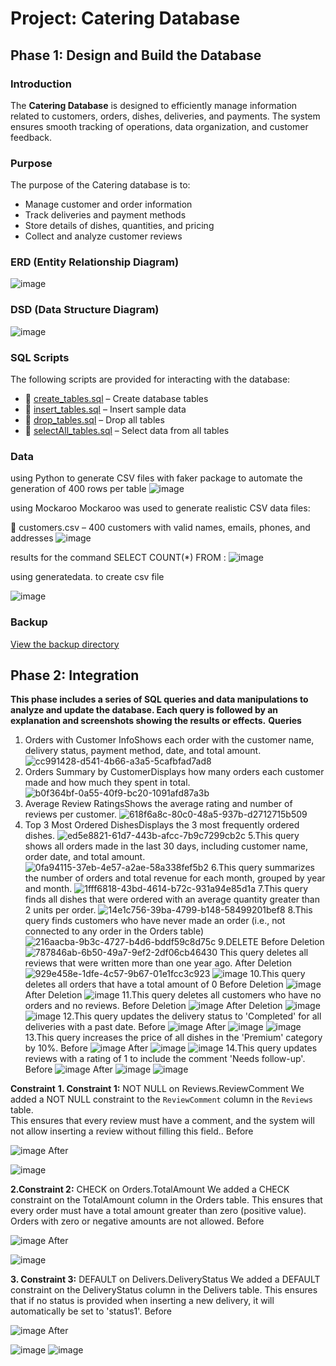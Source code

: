 
# Project: Catering Database

## Phase 1: Design and Build the Database

### Introduction
The **Catering Database** is designed to efficiently manage information related to customers, orders, dishes, deliveries, and payments. The system ensures smooth tracking of operations, data organization, and customer feedback.

### Purpose
The purpose of the Catering database is to:
- Manage customer and order information
- Track deliveries and payment methods
- Store details of dishes, quantities, and pricing
- Collect and analyze customer reviews

### ERD (Entity Relationship Diagram)
![image](https://github.com/user-attachments/assets/faf7104d-55e3-42c1-9c1a-75708acb41e3)


### DSD (Data Structure Diagram)
![image](https://github.com/user-attachments/assets/13f1b4e1-6cca-4117-9198-02d69b9f4398)


### SQL Scripts
The following scripts are provided for interacting with the database:
- 📜 [create_tables.sql](phase1/files/create_tables_user.sql) – Create database tables
- 📜 [insert_tables.sql](phase1/files/insert_tables_fixed.sql) – Insert sample data
- 📜 [drop_tables.sql](phase1/files/drop_tables_no_cascade.sql) – Drop all tables
- 📜 [selectAll_tables.sql](phase1/files/selectAll_tables_structured.sql) – Select data from all tables

### Data
using Python to generate CSV files with faker package to
automate the generation of 400 rows per table
![image](https://github.com/user-attachments/assets/92eaa40d-a7e2-4994-a243-fbe6f3b993d4) 

using Mockaroo
Mockaroo was used to generate realistic CSV data files:

📜 customers.csv – 400 customers with valid names, emails, phones, and addresses
![image](https://github.com/user-attachments/assets/99f47257-ee1d-49e9-9c63-9f4f7b7e77b9)

results for the command SELECT COUNT(*) FROM :
![image](https://github.com/user-attachments/assets/a0e4b05f-03c2-43a0-8aed-daa52cbd0ee0)

 using generatedata. to create csv file
 
![image](https://github.com/user-attachments/assets/976791df-b243-4f89-98a5-cf6a3f9ec4d8)


### Backup
[View the backup directory](phase1/files/backup3)

## Phase 2: Integration

**This phase includes a series of SQL queries and data manipulations to analyze and update the database. Each query is followed by an explanation and screenshots showing the results or effects.**
**Queries**
1. Orders with Customer InfoShows each order with the customer name, delivery status, payment method, date, and total amount.
![cc991428-d541-4b66-a3a5-5cafbfad7ad8](https://github.com/user-attachments/assets/a8149817-e58c-4df6-a88c-e0af084b872e)
2. Orders Summary by CustomerDisplays how many orders each customer made and how much they spent in total.
![b0f364bf-0a55-40f9-bc20-1091afd87a3b](https://github.com/user-attachments/assets/cbd65d25-e3e2-4cc4-b0af-d60eb19537e1)
3. Average Review RatingsShows the average rating and number of reviews per customer.
![618f6a8c-80c0-48a5-937b-d2712715b509](https://github.com/user-attachments/assets/45e33d78-6e0f-4077-9139-21178e22b031)
4. Top 3 Most Ordered DishesDisplays the 3 most frequently ordered dishes.
![ed5e8821-61d7-443b-afcc-7b9c7299cb2c](https://github.com/user-attachments/assets/44775be2-75ee-41cc-8cf0-82491adcce0c)
5.This query shows all orders made in the last 30 days, including customer name, order date, and total amount.
![0fa94115-37eb-4e57-a2ae-58a338fef5b2](https://github.com/user-attachments/assets/ce7eba20-a819-4ce2-b3cf-65cd50f62bf2)
6.This query summarizes the number of orders and total revenue for each month, grouped by year and month.
![1fff6818-43bd-4614-b72c-931a94e85d1a](https://github.com/user-attachments/assets/3daec6b2-320d-4175-b041-20917430098b)
7.This query finds all dishes that were ordered with an average quantity greater than 2 units per order.
![14e1c756-39ba-4799-b148-58499201bef8](https://github.com/user-attachments/assets/3633b91a-3f3d-4ca8-b482-f8268a4af1dd)
8.This query finds customers who have never made an order (i.e., not connected to any order in the Orders table)
![216aacba-9b3c-4727-b4d6-bddf59c8d75c](https://github.com/user-attachments/assets/b7aa50f3-12b6-4435-a4b7-7a030c80a975)
9.DELETE
Before Deletion
![787846ab-6b50-49a7-9ef2-2df06cb46430](https://github.com/user-attachments/assets/ef9ba10c-9824-47b6-9e23-30bb35468754)
This query deletes all reviews that were written more than one year ago.
After Deletion
![929e458e-1dfe-4c57-9b67-01e1fcc3c923](https://github.com/user-attachments/assets/9ef9e4b3-72ce-4517-a277-cba3ff9090ad)
![image](https://github.com/user-attachments/assets/fba827e4-9a34-477e-b639-30550e68abd9)
10.This query deletes all orders that have a total amount of 0
Before Deletion
![image](https://github.com/user-attachments/assets/301f70d2-2fe7-4742-8fc6-97699c15e71e)
After Deletion
![image](https://github.com/user-attachments/assets/7aff2ba9-8744-4456-8168-3459fccb15f9)
11.This query deletes all customers who have no orders and no reviews.
Before Deletion
![image](https://github.com/user-attachments/assets/af820d1e-8891-4926-b955-9147ac867aa3)
After Deletion
![image](https://github.com/user-attachments/assets/08a1d389-7f12-4377-9485-7c7343309f68)
![image](https://github.com/user-attachments/assets/00437c22-1fbf-4547-8412-5a487a8efabf)
12.This query updates the delivery status to 'Completed' for all deliveries with a past date.
Before
![image](https://github.com/user-attachments/assets/7178c342-8a45-41af-a8fb-9618dbf59582)
After
![image](https://github.com/user-attachments/assets/df0a53d1-39cc-4579-b306-c72cb470a4cd)
![image](https://github.com/user-attachments/assets/0e9c6e6f-f3fd-4874-be84-c4367befdf9a)
13.This query increases the price of all dishes in the 'Premium' category by 10%.
Before
![image](https://github.com/user-attachments/assets/71853a22-d795-4c98-83ba-1ec4cb9f85ab)
After
![image](https://github.com/user-attachments/assets/c2ef7756-0e93-4ae7-b587-5f7f65ead20d)
![image](https://github.com/user-attachments/assets/0718655e-9ff6-4922-b80f-c4f903be0794)
14.This query updates reviews with a rating of 1 to include the comment 'Needs follow-up'.
Before
![image](https://github.com/user-attachments/assets/4f9c2158-a8c0-4ec0-8718-913acc0cf27c)
After
![image](https://github.com/user-attachments/assets/a4d03278-dc97-4758-8fe6-efc3bcabcc5c)
![image](https://github.com/user-attachments/assets/f1feb764-5e24-4743-9728-c2118430d8d4)

**Constraint**
**1. Constraint 1:** NOT NULL on Reviews.ReviewComment 
We added a NOT NULL constraint to the `ReviewComment` column in the `Reviews` table.  
This ensures that every review must have a comment, and the system will not allow inserting a review without filling this field..
Before

![image](https://github.com/user-attachments/assets/a9581a6f-7350-4bde-b3f0-786efee34576)
After

![image](https://github.com/user-attachments/assets/34b0897f-60f3-41eb-84df-fd4b2f056338)

**2.Constraint 2:** CHECK on Orders.TotalAmount
We added a CHECK constraint on the TotalAmount column in the Orders table.
This ensures that every order must have a total amount greater than zero (positive value). Orders with zero or negative amounts are not allowed.
Before

![image](https://github.com/user-attachments/assets/d8fd6017-e826-4bd4-8517-ce0c2fb01c9c)
After

![image](https://github.com/user-attachments/assets/9fcba756-244f-404b-969f-ed29e1710b94)

**3. Constraint 3:** DEFAULT on Delivers.DeliveryStatus
We added a DEFAULT constraint on the DeliveryStatus column in the Delivers table.
This ensures that if no status is provided when inserting a new delivery, it will automatically be set to 'status1'.
Before

![image](https://github.com/user-attachments/assets/15a9315a-6b2e-4558-9909-0c41919388c6)
After

![image](https://github.com/user-attachments/assets/3d91fb83-56fa-4f0a-ae5e-b46173e80b5e)
![image](https://github.com/user-attachments/assets/2b2d5b8a-0059-4167-a6f6-4890aa270560)


































